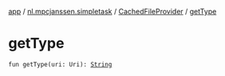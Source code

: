 [app](../../index.md) / [nl.mpcjanssen.simpletask](../index.md) / [CachedFileProvider](index.md) / [getType](.)

# getType

`fun getType(uri: Uri): `[`String`](https://kotlinlang.org/api/latest/jvm/stdlib/kotlin/-string/index.html)